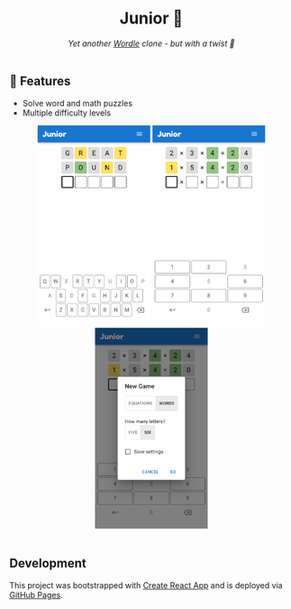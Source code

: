 <div align="center">
<h1>Junior 🧢</h1>
<em>Yet another <a href="https://en.wikipedia.org/wiki/Wordle" target="_blank">Wordle</a> clone - but with a twist 💃</em>
</div>

<br />

## 💫 Features

- Solve word and math puzzles
- Multiple difficulty levels

<div align="center">
    <img src="assets/words.png" alt="words" style="max-width: 200px"/>
    <img src="assets/numbers.png" alt="numbers" style="max-width: 200px"/>
    <img src="assets/new game.png" alt="new game" style="max-width: 200px"/>
</div>

<br />

## Development

This project was bootstrapped with [Create React App](https://github.com/facebook/create-react-app) and is deployed via [GitHub Pages](https://docs.github.com/en/pages).
